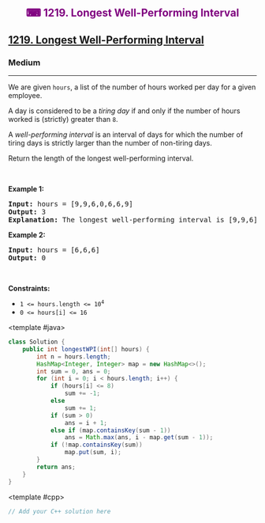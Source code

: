 <div align = "center">
<h style = "margin-bottom: 0px; margin-top: 0px; color : purple;" align = "center" class = "header">

## ⌨ 1219. Longest Well-Performing Interval

</h>
</div>

<h2><a href="https://leetcode.com/problems/longest-well-performing-interval" target = "_blank">1219. Longest Well-Performing Interval</a></h2><h3>Medium</h3><hr><p>We are given <code>hours</code>, a list of the number of hours worked per day for a given employee.</p>

<p>A day is considered to be a <em>tiring day</em> if and only if the number of hours worked is (strictly) greater than <code>8</code>.</p>

<p>A <em>well-performing interval</em> is an interval of days for which the number of tiring days is strictly larger than the number of non-tiring days.</p>

<p>Return the length of the longest well-performing interval.</p>

<p>&nbsp;</p>
<p><strong class="example">Example 1:</strong></p>

<pre>
<strong>Input:</strong> hours = [9,9,6,0,6,6,9]
<strong>Output:</strong> 3
<strong>Explanation: </strong>The longest well-performing interval is [9,9,6].
</pre>

<p><strong class="example">Example 2:</strong></p>

<pre>
<strong>Input:</strong> hours = [6,6,6]
<strong>Output:</strong> 0
</pre>

<p>&nbsp;</p>
<p><strong>Constraints:</strong></p>

<ul>
	<li><code>1 &lt;= hours.length &lt;= 10<sup>4</sup></code></li>
	<li><code>0 &lt;= hours[i] &lt;= 16</code></li>
</ul>

<CodeTabs :languages="[ { name: 'C++', slot: 'cpp' }, { name: 'Java', slot: 'java' } ]">

<template #java>

```java
class Solution {
    public int longestWPI(int[] hours) {
        int n = hours.length;
        HashMap<Integer, Integer> map = new HashMap<>();
        int sum = 0, ans = 0;
        for (int i = 0; i < hours.length; i++) {
            if (hours[i] <= 8)
                sum += -1;
            else
                sum += 1;
            if (sum > 0)
                ans = i + 1;
            else if (map.containsKey(sum - 1))
                ans = Math.max(ans, i - map.get(sum - 1));
            if (!map.containsKey(sum))
                map.put(sum, i);
        }
        return ans;
    }
}
```

</template>

<template #cpp>

```cpp
// Add your C++ solution here
```

</template>

</CodeTabs>
